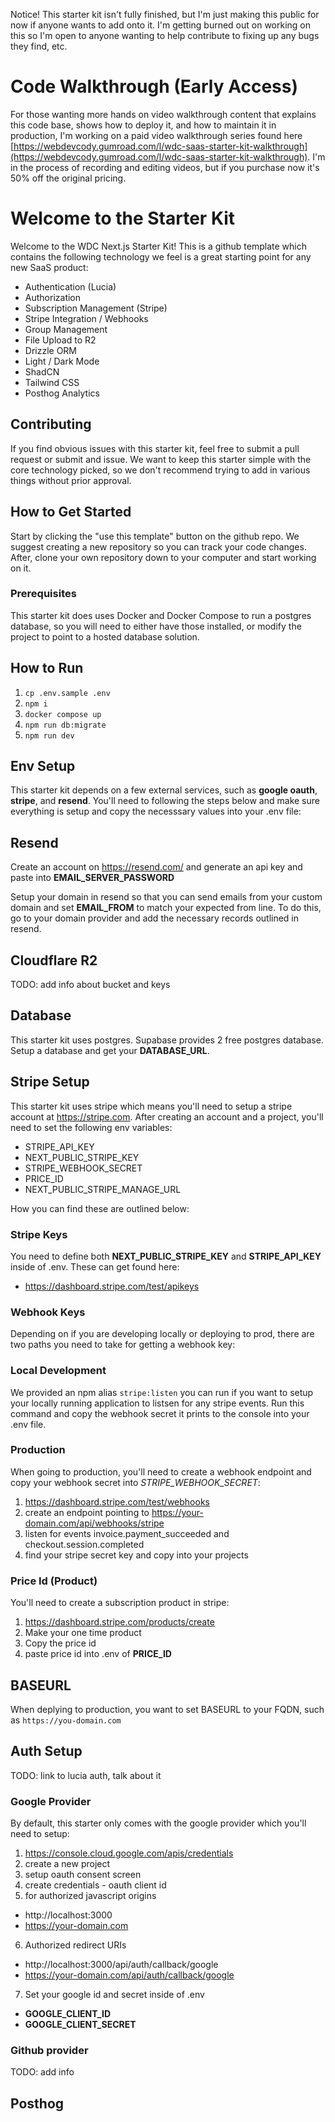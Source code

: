 Notice! This starter kit isn't fully finished, but I'm just making this public for now if anyone wants to add onto it. I'm getting burned out on working on this so I'm open to anyone wanting to help contribute to fixing up any bugs they find, etc.

# Code Walkthrough (Early Access)

For those wanting more hands on video walkthrough content that explains this code base, shows how to deploy it, and how to maintain it in production, I'm working on a paid video walkthrough series found here [https://webdevcody.gumroad.com/l/wdc-saas-starter-kit-walkthrough](https://webdevcody.gumroad.com/l/wdc-saas-starter-kit-walkthrough). I'm in the process of recording and editing videos, but if you purchase now it's 50% off the original pricing.

# Welcome to the Starter Kit

Welcome to the WDC Next.js Starter Kit! This is a github template which contains the following technology we feel is a great starting point for any new SaaS product:

- Authentication (Lucia)
- Authorization
- Subscription Management (Stripe)
- Stripe Integration / Webhooks
- Group Management
- File Upload to R2
- Drizzle ORM
- Light / Dark Mode
- ShadCN
- Tailwind CSS
- Posthog Analytics

## Contributing

If you find obvious issues with this starter kit, feel free to submit a pull request or submit and issue. We want to keep this starter simple with the core technology picked, so we don't recommend trying to add in various things without prior approval.

## How to Get Started

Start by clicking the "use this template" button on the github repo. We suggest creating a new repository so you can track your code changes. After, clone your own repository down to your computer and start working on it.

### Prerequisites

This starter kit does uses Docker and Docker Compose to run a postgres database, so you will need to either have those installed, or modify the project to point to a hosted database solution.

## How to Run

1. `cp .env.sample .env`
2. `npm i`
3. `docker compose up`
4. `npm run db:migrate`
5. `npm run dev`

## Env Setup

This starter kit depends on a few external services, such as **google oauth**, **stripe**, and **resend**. You'll need to following the steps below and make sure everything is setup and copy the necesssary values into your .env file:

## Resend

Create an account on https://resend.com/ and generate an api key and paste into **EMAIL_SERVER_PASSWORD**

Setup your domain in resend so that you can send emails from your custom domain and set **EMAIL_FROM** to match your expected from line. To do this, go to your domain provider and add the necessary records outlined in resend.

## Cloudflare R2

TODO: add info about bucket and keys

## Database

This starter kit uses postgres. Supabase provides 2 free postgres database. Setup a database and get your **DATABASE_URL**.

## Stripe Setup

This starter kit uses stripe which means you'll need to setup a stripe account at https://stripe.com. After creating an account and a project, you'll need to set the following env variables:

- STRIPE_API_KEY
- NEXT_PUBLIC_STRIPE_KEY
- STRIPE_WEBHOOK_SECRET
- PRICE_ID
- NEXT_PUBLIC_STRIPE_MANAGE_URL

How you can find these are outlined below:

### Stripe Keys

You need to define both **NEXT_PUBLIC_STRIPE_KEY** and **STRIPE_API_KEY** inside of .env. These can get found here:

- https://dashboard.stripe.com/test/apikeys

### Webhook Keys

Depending on if you are developing locally or deploying to prod, there are two paths you need to take for getting a webhook key:

### Local Development

We provided an npm alias `stripe:listen` you can run if you want to setup your locally running application to listsen for any stripe events. Run this command and copy the webhook secret it prints to the console into your .env file.

### Production

When going to production, you'll need to create a webhook endpoint and copy your webhook secret into _STRIPE_WEBHOOK_SECRET_:

1. https://dashboard.stripe.com/test/webhooks
2. create an endpoint pointing to https://your-domain.com/api/webhooks/stripe
3. listen for events invoice.payment_succeeded and checkout.session.completed
4. find your stripe secret key and copy into your projects

### Price Id (Product)

You'll need to create a subscription product in stripe:

1. https://dashboard.stripe.com/products/create
2. Make your one time product
3. Copy the price id
4. paste price id into .env of **PRICE_ID**

## BASEURL

When deplying to production, you want to set BASEURL to your FQDN, such as `https://you-domain.com`

## Auth Setup

TODO: link to lucia auth, talk about it

### Google Provider

By default, this starter only comes with the google provider which you'll need to setup:

1. https://console.cloud.google.com/apis/credentials
2. create a new project
3. setup oauth consent screen
4. create credentials - oauth client id
5. for authorized javascript origins

- http://localhost:3000
- https://your-domain.com

6. Authorized redirect URIs

- http://localhost:3000/api/auth/callback/google
- https://your-domain.com/api/auth/callback/google

7. Set your google id and secret inside of .env

- **GOOGLE_CLIENT_ID**
- **GOOGLE_CLIENT_SECRET**

### Github provider

TODO: add info

## Posthog
